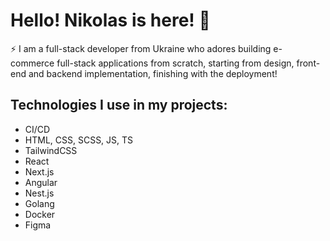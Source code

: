 # Hello! Nikolas is here! 👋
⚡ I am a full-stack developer from Ukraine who adores building e-commerce full-stack applications from scratch, starting from design, front-end and backend implementation, finishing with the deployment!
## Technologies I use in my projects:
- CI/CD
- HTML, CSS, SCSS, JS, TS
- TailwindCSS
- React
- Next.js
- Angular
- Nest.js
- Golang
- Docker
- Figma

<!--
**HumptyDumpy01/HumptyDumpy01** is a ✨ _special_ ✨ repository because its `README.md` (this file) appears on your GitHub profile.

Here are some ideas to get you started:

- 🔭 I’m currently working on ...
- 🌱 I’m currently learning ...
- 👯 I’m looking to collaborate on ...
- 🤔 I’m looking for help with ...
- 💬 Ask me about ...
- 📫 How to reach me: ...
- 😄 Pronouns: ...
- ⚡ Fun fact: ...
-->

